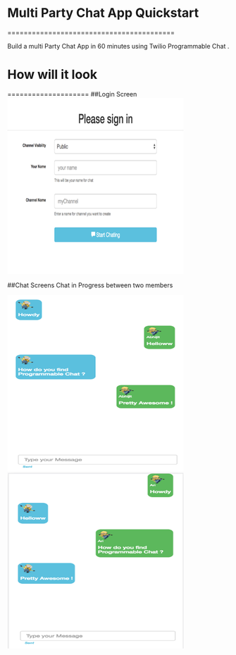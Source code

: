 # Multi Party Chat App Quickstart
=========================================

Build a multi Party Chat App in 60 minutes using Twilio Programmable Chat . 


# How will it look 
====================
##Login Screen
<img src="https://raw.githubusercontent.com/abhijitmehta/multiPartyChatQuickStart/master/assets/img/loginScreen_look.png" width="400" height = "400">


 
##Chat Screens
Chat in Progress between two members 

<img src="https://raw.githubusercontent.com/abhijitmehta/multiPartyChatQuickStart/master/assets/img/chat_member1.png" width="400" height = "400"><img src="https://raw.githubusercontent.com/abhijitmehta/multiPartyChatQuickStart/master/assets/img/chat_member2.png" width="400" height = "400">
